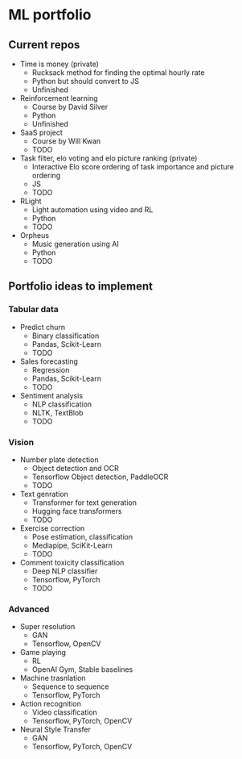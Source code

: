 # ML portfolio
## Current repos
- Time is money (private)
  - Rucksack method for finding the optimal hourly rate
  - Python but should convert to JS
  - Unfinished
- Reinforcement learning
  - Course by David Silver
  - Python
  - Unfinished
- SaaS project
  - Course by Will Kwan
  - TODO
- Task filter, elo voting and elo picture ranking (private)
  - Interactive Elo score ordering of task importance and picture ordering
  - JS
  - TODO
- RLight 
  - Light automation using video and RL
  - Python
  - TODO
- Orpheus
  - Music generation using AI
  - Python
  - TODO

## Portfolio ideas to implement
### Tabular data
- Predict churn
  - Binary classification
  - Pandas, Scikit-Learn
  - TODO
- Sales forecasting
  - Regression
  - Pandas, Scikit-Learn
  - TODO
- Sentiment analysis
  - NLP classification
  - NLTK, TextBlob
  - TODO

### Vision
- Number plate detection
  - Object detection and OCR
  - Tensorflow Object detection, PaddleOCR
  - TODO
- Text genration
  - Transformer for text generation
  - Hugging face transformers
  - TODO
- Exercise correction
  - Pose estimation, classification
  - Mediapipe, SciKit-Learn
  - TODO
- Comment toxicity classification
  - Deep NLP classifier
  - Tensorflow, PyTorch
  - TODO

### Advanced
- Super resolution
  - GAN
  - Tensorflow, OpenCV
- Game playing
  - RL
  - OpenAI Gym, Stable baselines
- Machine trasnlation
  - Sequence to sequence
  - Tensorflow, PyTorch
- Action recognition
  - Video classification
  - Tensorflow, PyTorch, OpenCV
- Neural Style Transfer
  - GAN
  - Tensorflow, PyTorch, OpenCV
